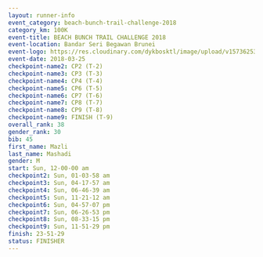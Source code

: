 ```yaml
---
layout: runner-info 
event_category: beach-bunch-trail-challenge-2018 
category_km: 100K 
event-title: BEACH BUNCH TRAIL CHALLENGE 2018 
event-location: Bandar Seri Begawan Brunei 
event-logo: https://res.cloudinary.com/dykbosktl/image/upload/v1573625354/Logo/Logo_qug4sc.jpg 
event-date: 2018-03-25 
checkpoint-name2: CP2 (T-2) 
checkpoint-name3: CP3 (T-3) 
checkpoint-name4: CP4 (T-4) 
checkpoint-name5: CP6 (T-5) 
checkpoint-name6: CP7 (T-6) 
checkpoint-name7: CP8 (T-7) 
checkpoint-name8: CP9 (T-8) 
checkpoint-name9: FINISH (T-9) 
overall_rank: 38
gender_rank: 30
bib: 45
first_name: Mazli
last_name: Mashadi
gender: M
start: Sun, 12-00-00 am
checkpoint2: Sun, 01-03-58 am
checkpoint3: Sun, 04-17-57 am
checkpoint4: Sun, 06-46-39 am
checkpoint5: Sun, 11-21-12 am
checkpoint6: Sun, 04-57-07 pm
checkpoint7: Sun, 06-26-53 pm
checkpoint8: Sun, 08-33-15 pm
checkpoint9: Sun, 11-51-29 pm
finish: 23-51-29
status: FINISHER
---
```

